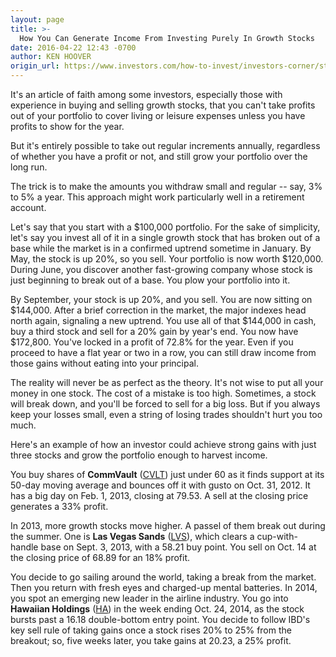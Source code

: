 ```yaml
---
layout: page
title: >-
  How You Can Generate Income From Investing Purely In Growth Stocks
date: 2016-04-22 12:43 -0700
author: KEN HOOVER
origin_url: https://www.investors.com/how-to-invest/investors-corner/stringing-together-moderate-gains-can-add-up-to-a-big-year
---
```





It's an article of faith among some investors, especially those with experience in buying and selling growth stocks, that you can't take profits out of your portfolio to cover living or leisure expenses unless you have profits to show for the year.


But it's entirely possible to take out regular increments annually, regardless of whether you have a profit or not, and still grow your portfolio over the long run.


The trick is to make the amounts you withdraw small and regular -- say, 3% to 5% a year. This approach might work particularly well in a retirement account.


Let's say that you start with a \$100,000 portfolio. For the sake of simplicity, let's say you invest all of it in a single growth stock that has broken out of a base while the market is in a confirmed uptrend sometime in January. By May, the stock is up 20%, so you sell. Your portfolio is now worth \$120,000. During June, you discover another fast-growing company whose stock is just beginning to break out of a base. You plow your portfolio into it.


By September, your stock is up 20%, and you sell. You are now sitting on \$144,000. After a brief correction in the market, the major indexes head north again, signaling a new uptrend. You use all of that \$144,000 in cash, buy a third stock and sell for a 20% gain by year's end. You now have \$172,800. You've locked in a profit of 72.8% for the year. Even if you proceed to have a flat year or two in a row, you can still draw income from those gains without eating into your principal.


The reality will never be as perfect as the theory. It's not wise to put all your money in one stock. The cost of a mistake is too high. Sometimes, a stock will break down, and you'll be forced to sell for a big loss. But if you always keep your losses small, even a string of losing trades shouldn't hurt you too much.


Here's an example of how an investor could achieve strong gains with just three stocks and grow the portfolio enough to harvest income.


You buy shares of **CommVault** ([CVLT](https://research.investors.com/quote.aspx?symbol=CVLT)) just under 60 as it finds support at its 50-day moving average and bounces off it with gusto on Oct. 31, 2012. It has a big day on Feb. 1, 2013, closing at 79.53. A sell at the closing price generates a 33% profit.


In 2013, more growth stocks move higher. A passel of them break out during the summer. One is **Las Vegas Sands** ([LVS](https://research.investors.com/quote.aspx?symbol=LVS)), which clears a cup-with-handle base on Sept. 3, 2013, with a 58.21 buy point. You sell on Oct. 14 at the closing price of 68.89 for an 18% profit.


You decide to go sailing around the world, taking a break from the market. Then you return with fresh eyes and charged-up mental batteries. In 2014, you spot an emerging new leader in the airline industry. You go into **Hawaiian Holdings** ([HA](https://research.investors.com/quote.aspx?symbol=HA)) in the week ending Oct. 24, 2014, as the stock bursts past a 16.18 double-bottom entry point. You decide to follow IBD's key sell rule of taking gains once a stock rises 20% to 25% from the breakout; so, five weeks later, you take gains at 20.23, a 25% profit.




